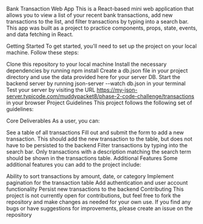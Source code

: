 Bank Transaction Web App
This is a React-based mini web application that allows you to view a list of your recent bank transactions, add new transactions to the list, and filter transactions by typing into a search bar. This app was built as a project to practice components, props, state, events, and data fetching in React.

Getting Started
To get started, you'll need to set up the project on your local machine. Follow these steps:

Clone this repository to your local machine
Install the necessary dependencies by running npm install
Create a db.json file in your project directory and use the data provided here for your server DB.
Start the backend server by running json-server --watch db.json in your terminal
Test your server by visiting the URL https://my-json-server.typicode.com/muddypacket8/phase-2-code-challenge/transactions in your browser
Project Guidelines
This project follows the following set of guidelines:

Core Deliverables
As a user, you can:

See a table of all transactions
Fill out and submit the form to add a new transaction. This should add the new transaction to the table, but does not have to be persisted to the backend
Filter transactions by typing into the search bar. Only transactions with a description matching the search term should be shown in the transactions table.
Additional Features
Some additional features you can add to the project include:

Ability to sort transactions by amount, date, or category
Implement pagination for the transaction table
Add authentication and user account functionality
Persist new transactions to the backend
Contributing
This project is not currently open for contributions, but feel free to fork the repository and make changes as needed for your own use. If you find any bugs or have suggestions for improvements, please create an issue on the repository

